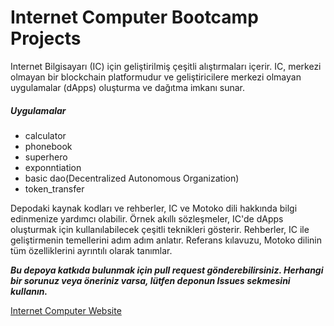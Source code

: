 # Internet Computer Bootcamp Projects

Internet Bilgisayarı (IC) için geliştirilmiş çeşitli alıştırmaları içerir. IC, merkezi olmayan bir blockchain platformudur ve geliştiricilere merkezi olmayan uygulamalar (dApps) oluşturma ve dağıtma imkanı sunar.

##### Uygulamalar
- calculator
- phonebook
- superhero
- exponntiation
- basic dao(Decentralized Autonomous Organization)
- token_transfer

Depodaki kaynak kodları ve rehberler, IC ve Motoko dili hakkında bilgi edinmenize yardımcı olabilir. Örnek akıllı sözleşmeler, IC'de dApps oluşturmak için kullanılabilecek çeşitli teknikleri gösterir. Rehberler, IC ile geliştirmenin temellerini adım adım anlatır. Referans kılavuzu, Motoko dilinin tüm özelliklerini ayrıntılı olarak tanımlar.


***Bu depoya katkıda bulunmak için pull request gönderebilirsiniz. Herhangi bir sorunuz veya öneriniz varsa, lütfen deponun Issues sekmesini kullanın.***

[Internet Computer Website](https://internetcomputer.org/)

